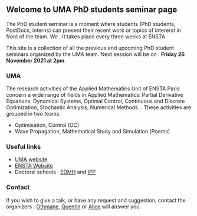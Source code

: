 ## Welcome to UMA PhD students seminar page

The PhD student seminar is a moment where students (PhD students, PostDocs, interns) can present their recent work or topics of intererst in front of the team. We . It takes place every three weeks at ENSTA. 

This site is a collection of all the previous and upcoming PhD student seminars organized by the UMA team.
Next session will be on : **Friday 26 November 2021 at 2pm**.


### UMA

The research activities of the Applied Mathematics Unit of ENSTA Paris concern a wide range of fields in Applied Mathematics: Partial Derivative Equations, Dynamical Systems, Optimal Control, Continuous and Discrete Optimization, Stochastic Analysis, Numerical Methods... These activities are grouped in two teams:
- Optimisation, Control (OC)
- Wave Propagation, Mathematical Study and Simulation (Poems)

### Useful links

- [UMA website](https://uma.ensta-paris.fr/)
- [ENSTA Website](https://www.ensta-paris.fr/)
- Doctoral schools : [EDMH](https://www.universite-paris-saclay.fr/ecoles-doctorales/mathematiques-hadamard-edmh) and [IPP](https://www.ip-paris.fr/education/doctorat/ecole-doctorale-ip-paris)



### Contact

If you wish to give a talk, or have any request and suggestion, contact the organizers :  [Othmane](othmane.jerhaoui@ensta-paris.fr), [Quentin](quentin.goepfert@ensta-paris.fr) or [Alice](alice.nassor@ensta-paris.fr) will answer you.
